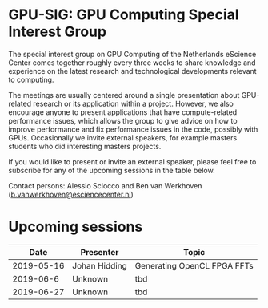 # GPU-SIG: GPU Computing Special Interest Group

The special interest group on GPU Computing of the Netherlands eScience Center comes together roughly every three weeks to share knowledge and experience on the latest research and technological developments relevant to computing. 

The meetings are usually centered around a single presentation about GPU-related research or its application within a project. However, we also encourage anyone to present applications that have compute-related performance issues, which allows the group to give advice on how to improve performance and fix performance issues in the code, possibly with GPUs. Occasionally we invite external speakers, for example masters students who did interesting masters projects.

If you would like to present or invite an external speaker, please feel free to subscribe for any of the upcoming sessions in the table below.

Contact persons: Alessio Sclocco and Ben van Werkhoven (b.vanwerkhoven@esciencecenter.nl)

# Upcoming sessions

| Date | Presenter | Topic |
|------|----------------|-------|
| 2019-05-16 | Johan Hidding | Generating OpenCL FPGA FFTs |
| 2019-06-6 | Unknown | tbd |
| 2019-06-27 | Unknown | tbd |
